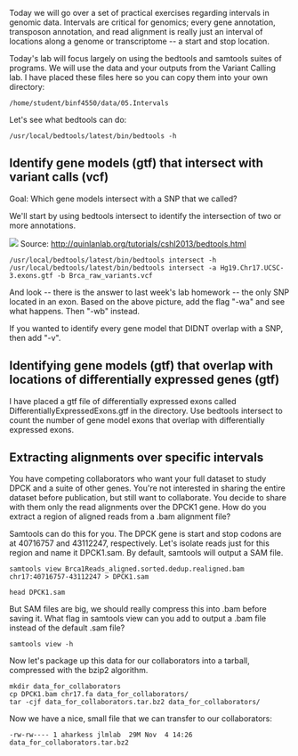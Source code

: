Today we will go over a set of practical exercises regarding intervals in genomic data. Intervals are critical for genomics; every gene annotation, transposon annotation, and read alignment is really just an interval of locations along a genome or transcriptome -- a start and stop location. 

Today's lab will focus largely on using the bedtools and samtools suites of programs. We will use the data and your outputs from the Variant Calling lab. I have placed these files here so you can copy them into your own directory:
    
    /home/student/binf4550/data/05.Intervals

Let's see what bedtools can do:

    /usr/local/bedtools/latest/bin/bedtools -h

## Identify gene models (gtf) that intersect with variant calls (vcf)

Goal: Which gene models intersect with a SNP that we called?

We'll start by using bedtools intersect to identify the intersection of two or more annotations.

![](http://bedtools.readthedocs.org/en/latest/_images/intersect-glyph.png)
Source: http://quinlanlab.org/tutorials/cshl2013/bedtools.html

    /usr/local/bedtools/latest/bin/bedtools intersect -h
    /usr/local/bedtools/latest/bin/bedtools intersect -a Hg19.Chr17.UCSC-3.exons.gtf -b Brca_raw_variants.vcf

And look -- there is the answer to last week's lab homework -- the only SNP located in an exon. Based on the above picture, add the flag "-wa" and see what happens. Then "-wb" instead. 

If you wanted to identify every gene model that DIDNT overlap with a SNP, then add "-v". 

## Identifying gene models (gtf) that overlap with locations of differentially expressed genes (gtf)

I have placed a gtf file of differentially expressed exons called DifferentiallyExpressedExons.gtf in the directory. Use bedtools intersect to count the number of gene model exons that overlap with differentially expressed exons.

## Extracting alignments over specific intervals

You have competing collaborators who want your full dataset to study DPCK and a suite of other genes. You're not interested in sharing the entire dataset before publication, but still want to collaborate. You decide to share with them only the read alignments over the DPCK1 gene. How do you extract a region of aligned reads from a .bam alignment file?

Samtools can do this for you. The DPCK gene is start and stop codons are at 40716757 and 43112247, respectively. Let's isolate reads just for this region and name it DPCK1.sam. By default, samtools will output a SAM file. 

    samtools view Brca1Reads_aligned.sorted.dedup.realigned.bam chr17:40716757-43112247 > DPCK1.sam

    head DPCK1.sam

But SAM files are big, we should really compress this into .bam before saving it. What flag in samtools view can you add to output a .bam file instead of the default .sam file?

    samtools view -h

Now let's package up this data for our collaborators into a tarball, compressed with the bzip2 algorithm.

    mkdir data_for_collaborators
    cp DPCK1.bam chr17.fa data_for_collaborators/
    tar -cjf data_for_collaborators.tar.bz2 data_for_collaborators/

Now we have a nice, small file that we can transfer to our collaborators:

    -rw-rw---- 1 aharkess jlmlab  29M Nov  4 14:26 data_for_collaborators.tar.bz2
    